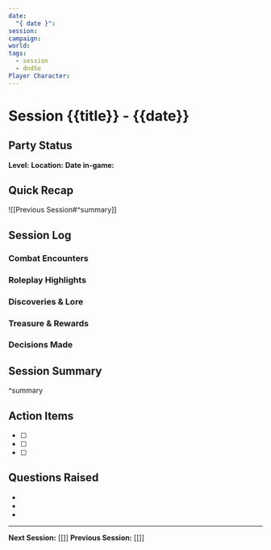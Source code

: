 ```yaml
---
date:
  "{ date }": 
session: 
campaign: 
world: 
tags:
  - session
  - dnd5e
Player Character:
---
```

# Session {{title}} - {{date}}

## Party Status
**Level:** 
**Location:** 
**Date in-game:** 

## Quick Recap
![[Previous Session#^summary]]

## Session Log

### Combat Encounters


### Roleplay Highlights


### Discoveries & Lore


### Treasure & Rewards


### Decisions Made


## Session Summary
^summary

## Action Items
- [ ] 
- [ ] 
- [ ] 

## Questions Raised
- 
- 
- 

---
**Next Session:** [[]]
**Previous Session:** [[]]
